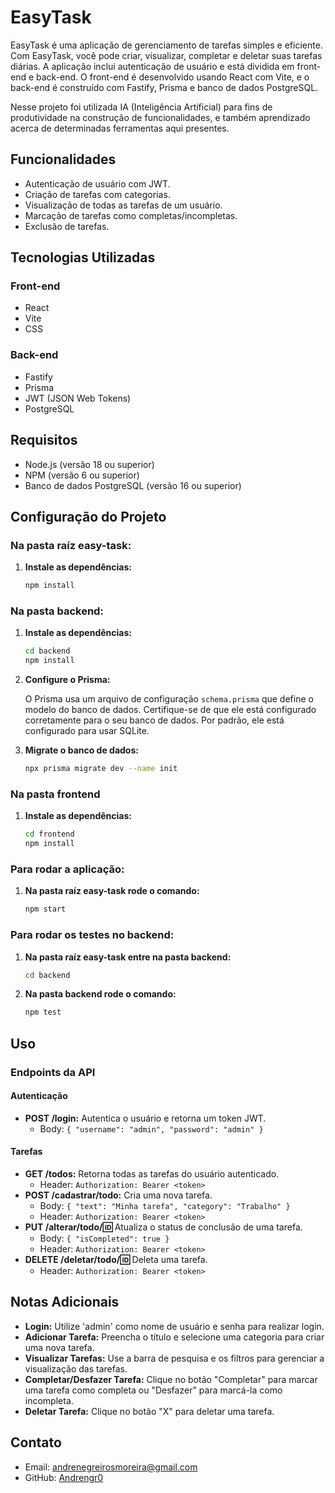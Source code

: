 # EasyTask

EasyTask é uma aplicação de gerenciamento de tarefas simples e eficiente. Com EasyTask, você pode criar, visualizar, completar e deletar suas tarefas diárias. A aplicação inclui autenticação de usuário e está dividida em front-end e back-end. O front-end é desenvolvido usando React com Vite, e o back-end é construído com Fastify, Prisma e banco de dados PostgreSQL.

Nesse projeto foi utilizada IA (Inteligência Artificial) para fins de produtividade na construção de funcionalidades, e também aprendizado acerca de determinadas ferramentas aqui presentes.

## Funcionalidades

- Autenticação de usuário com JWT.
- Criação de tarefas com categorias.
- Visualização de todas as tarefas de um usuário.
- Marcação de tarefas como completas/incompletas.
- Exclusão de tarefas.

## Tecnologias Utilizadas

### Front-end

- React
- Vite
- CSS

### Back-end

- Fastify
- Prisma
- JWT (JSON Web Tokens)
- PostgreSQL

## Requisitos

- Node.js (versão 18 ou superior)
- NPM (versão 6 ou superior)
- Banco de dados PostgreSQL (versão 16 ou superior)

## Configuração do Projeto

### Na pasta raíz easy-task:

1. **Instale as dependências:**

    ```bash
    npm install
    ```

### Na pasta backend:

1. **Instale as dependências:**

    ```bash
    cd backend
    npm install
    ```

2. **Configure o Prisma:**

    O Prisma usa um arquivo de configuração `schema.prisma` que define o modelo do banco de dados. Certifique-se de que ele está configurado corretamente para o seu banco de dados. Por padrão, ele está configurado para usar SQLite.

3. **Migrate o banco de dados:**

    ```bash
    npx prisma migrate dev --name init
    ```

### Na pasta frontend

1. **Instale as dependências:**

    ```bash
    cd frontend
    npm install
    ```

### Para rodar a aplicação:

1. **Na pasta raíz easy-task rode o comando:**

    ```bash
    npm start
    ```

### Para rodar os testes no backend:

1. **Na pasta raíz easy-task entre na pasta backend:**

    ```bash
    cd backend
    ```

2. **Na pasta backend rode o comando:**

    ```bash
    npm test
    ```

## Uso

### Endpoints da API

#### Autenticação

- **POST /login:** Autentica o usuário e retorna um token JWT.
  - Body: `{ "username": "admin", "password": "admin" }`

#### Tarefas

- **GET /todos:** Retorna todas as tarefas do usuário autenticado.
  - Header: `Authorization: Bearer <token>`
- **POST /cadastrar/todo:** Cria uma nova tarefa.
  - Body: `{ "text": "Minha tarefa", "category": "Trabalho" }`
  - Header: `Authorization: Bearer <token>`
- **PUT /alterar/todo/:id:** Atualiza o status de conclusão de uma tarefa.
  - Body: `{ "isCompleted": true }`
  - Header: `Authorization: Bearer <token>`
- **DELETE /deletar/todo/:id:** Deleta uma tarefa.
  - Header: `Authorization: Bearer <token>`

## Notas Adicionais

- **Login:** Utilize 'admin' como nome de usuário e senha para realizar login.
- **Adicionar Tarefa:** Preencha o título e selecione uma categoria para criar uma nova tarefa.
- **Visualizar Tarefas:** Use a barra de pesquisa e os filtros para gerenciar a visualização das tarefas.
- **Completar/Desfazer Tarefa:** Clique no botão "Completar" para marcar uma tarefa como completa ou "Desfazer" para marcá-la como incompleta.
- **Deletar Tarefa:** Clique no botão "X" para deletar uma tarefa.

## Contato

- Email: [andrenegreirosmoreira@gmail.com](mailto:andrenegreirosmoreira@gmail.com)
- GitHub: [Andrengr0](https://github.com/Andrengr0)

 
